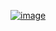 [![image](https://github.com/wow2658/CodingTest/assets/34699039/50ba62c1-2791-4aa5-af19-22aaca556b13)](https://www.acmicpc.net/problem/7562)
